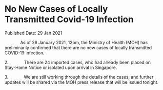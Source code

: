 <html>
    <meta http-equiv="Content-Type" content="text/html; charset=utf-8"/>
    <meta charset="utf-8"/>
    <title>No New Cases of Locally Transmitted Covid-19 Infection </title>
    <body><h1>No New Cases of Locally Transmitted Covid-19 Infection </h1>
    <p>Published Date: 29 Jan 2021</p> <p>&nbsp; &nbsp; &nbsp; &nbsp; &nbsp; &nbsp; &nbsp;As of 29 January 2021, 12pm, the Ministry of Health (MOH) has preliminarily confirmed that there are no new cases of locally transmitted COVID-19 infection.</p><p>2.&nbsp;&nbsp;&nbsp;&nbsp;&nbsp;&nbsp;&nbsp;&nbsp;&nbsp;&nbsp;&nbsp;&nbsp; There are 24 imported cases, who had already been placed on Stay-Home Notice or isolated upon arrival in Singapore.</p><p>3.&nbsp;&nbsp;&nbsp;&nbsp;&nbsp;&nbsp;&nbsp;&nbsp;&nbsp;&nbsp;&nbsp;&nbsp; We are still working through the details of the cases, and further updates will be shared via the MOH press release that will be issued tonight.</p></body>
</html>